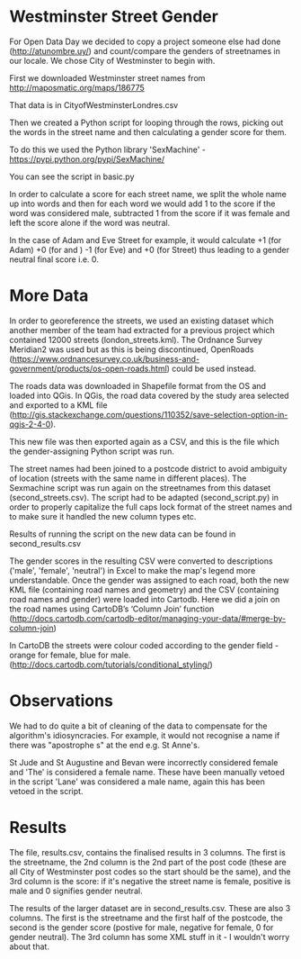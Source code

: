 Westminster Street Gender
==========================

For Open Data Day we decided to copy a project someone else had done (http://atunombre.uy/) and count/compare the genders of streetnames in our locale. We chose City of Westminster to begin with. 

First we downloaded Westminster street names from http://maposmatic.org/maps/186775

That data is in CityofWestminsterLondres.csv

Then we created a Python script for looping through the rows, picking out the words in the street name and then calculating a gender score for them. 

To do this we used the Python library 'SexMachine' - https://pypi.python.org/pypi/SexMachine/

You can see the script in basic.py

In order to calculate a score for each street name, we split the whole name up into words and then for each word we would add 1 to the score if the word was considered male, subtracted 1 from the score if it was female and left the score alone if the word was neutral. 

In the case of Adam and Eve Street for example, it would calculate +1 (for Adam) +0 (for and ) -1 (for Eve) and +0 (for Street) thus leading to a gender neutral final score i.e. 0.

More Data
=========

In order to georeference the streets, we used an existing dataset which another member of the team had extracted for a previous project which contained 12000 streets (london_streets.kml). The Ordnance Survey Meridian2 was used but as this is being discontinued, OpenRoads (https://www.ordnancesurvey.co.uk/business-and-government/products/os-open-roads.html) could be used instead.

The roads data was downloaded in Shapefile format from the OS and loaded into QGis. In QGis, the road data covered by the study area selected and exported to a KML file (http://gis.stackexchange.com/questions/110352/save-selection-option-in-qgis-2-4-0). 

This new file was then exported again as a CSV, and this is the file which the gender-assigning Python script was run.

The street names had been joined to a postcode district to avoid ambiguity of location (streets with the same name in different places). The Sexmachine script was run again on the streetnames from this dataset (second_streets.csv). The script had to be adapted (second_script.py) in order to properly capitalize the full caps lock format of the street names and to make sure it handled the new column types etc. 

Results of running the script on the new data can be found in  second_results.csv

The gender scores in the resulting CSV were converted to descriptions ('male', 'female', 'neutral') in Excel to make the map's legend more understandable. Once the gender was assigned to each road, both the new KML file (containing road names and geometry) and the CSV (containing road names and gender) were loaded into Cartodb. Here we did a join on the road names using CartoDB’s ‘Column Join’ function (http://docs.cartodb.com/cartodb-editor/managing-your-data/#merge-by-column-join)

In CartoDB the streets were colour coded according to the gender field -  orange for female, blue for male.  (http://docs.cartodb.com/tutorials/conditional_styling/)



Observations
============

We had to do quite a bit of cleaning of the data to compensate for the algorithm's idiosyncracies. For example, it would not recognise a name if there was "apostrophe s" at the end e.g. St Anne's. 

St Jude and St Augustine and Bevan were incorrectly considered female and 'The' is considered a female name. These have been manually vetoed in the script
'Lane' was considered a male name, again this has been vetoed in the script. 


Results
========
The file, results.csv, contains the finalised results in 3 columns. The first is the streetname, the 2nd column is the 2nd part of the post code (these are all City of Westminster post codes so the start should be the same), and the 3rd column is the score: if it's negative the street name is female, positive is male and 0 signifies gender neutral.

The results of the larger dataset are in second_results.csv. These are also 3 columns. The first is the streetname and the first half of the postcode, the second is the gender score (postive for male, negative for female, 0 for gender neutral). The 3rd column has some XML stuff in it - I wouldn't worry about that.
